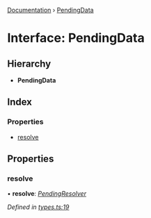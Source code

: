 [Documentation](../README.md) › [PendingData](pendingdata.md)

# Interface: PendingData

## Hierarchy

* **PendingData**

## Index

### Properties

* [resolve](pendingdata.md#resolve)

## Properties

###  resolve

• **resolve**: *[PendingResolver](../README.md#pendingresolver)*

*Defined in [types.ts:19](https://github.com/badbatch/cachemap/blob/8c9b61b/packages/core-worker/src/types.ts#L19)*
